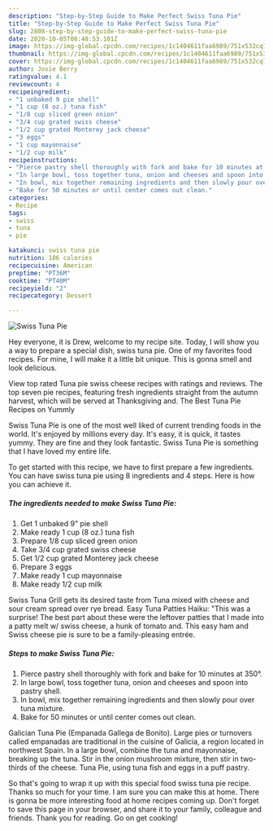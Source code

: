 ```yaml
---
description: "Step-by-Step Guide to Make Perfect Swiss Tuna Pie"
title: "Step-by-Step Guide to Make Perfect Swiss Tuna Pie"
slug: 2808-step-by-step-guide-to-make-perfect-swiss-tuna-pie
date: 2020-10-05T06:48:53.101Z
image: https://img-global.cpcdn.com/recipes/1c1404611faa6989/751x532cq70/swiss-tuna-pie-recipe-main-photo.jpg
thumbnail: https://img-global.cpcdn.com/recipes/1c1404611faa6989/751x532cq70/swiss-tuna-pie-recipe-main-photo.jpg
cover: https://img-global.cpcdn.com/recipes/1c1404611faa6989/751x532cq70/swiss-tuna-pie-recipe-main-photo.jpg
author: Josie Berry
ratingvalue: 4.1
reviewcount: 4
recipeingredient:
- "1 unbaked 9 pie shell"
- "1 cup (8 oz.) tuna fish"
- "1/8 cup sliced green onion"
- "3/4 cup grated swiss cheese"
- "1/2 cup grated Monterey jack cheese"
- "3 eggs"
- "1 cup mayonnaise"
- "1/2 cup milk"
recipeinstructions:
- "Pierce pastry shell thoroughly with fork and bake for 10 minutes at 350°."
- "In large bowl, toss together tuna, onion and cheeses and spoon into pastry shell."
- "In bowl, mix together remaining ingredients and then slowly pour over tuna mixture."
- "Bake for 50 minutes or until center comes out clean."
categories:
- Recipe
tags:
- swiss
- tuna
- pie

katakunci: swiss tuna pie 
nutrition: 186 calories
recipecuisine: American
preptime: "PT36M"
cooktime: "PT40M"
recipeyield: "2"
recipecategory: Dessert

---
```



![Swiss Tuna Pie](https://img-global.cpcdn.com/recipes/1c1404611faa6989/751x532cq70/swiss-tuna-pie-recipe-main-photo.jpg)

Hey everyone, it is Drew, welcome to my recipe site. Today, I will show you a way to prepare a special dish, swiss tuna pie. One of my favorites food recipes. For mine, I will make it a little bit unique. This is gonna smell and look delicious.

View top rated Tuna pie swiss cheese recipes with ratings and reviews. The top seven pie recipes, featuring fresh ingredients straight from the autumn harvest, which will be served at Thanksgiving and. The Best Tuna Pie Recipes on Yummly

Swiss Tuna Pie is one of the most well liked of current trending foods in the world. It's enjoyed by millions every day. It's easy, it is quick, it tastes yummy. They are fine and they look fantastic. Swiss Tuna Pie is something that I have loved my entire life.


To get started with this recipe, we have to first prepare a few ingredients. You can have swiss tuna pie using 8 ingredients and 4 steps. Here is how you can achieve it.

<!--inarticleads1-->

##### The ingredients needed to make Swiss Tuna Pie:

1. Get 1 unbaked 9&#34; pie shell
1. Make ready 1 cup (8 oz.) tuna fish
1. Prepare 1/8 cup sliced green onion
1. Take 3/4 cup grated swiss cheese
1. Get 1/2 cup grated Monterey jack cheese
1. Prepare 3 eggs
1. Make ready 1 cup mayonnaise
1. Make ready 1/2 cup milk


Swiss Tuna Grill gets its desired taste from Tuna mixed with cheese and sour cream spread over rye bread. Easy Tuna Patties Haiku: &#34;This was a surprise! The best part about these were the leftover patties that I made into a patty melt w/ swiss cheese, a hunk of tomato and. This easy ham and Swiss cheese pie is sure to be a family-pleasing entrée. 

<!--inarticleads2-->

##### Steps to make Swiss Tuna Pie:

1. Pierce pastry shell thoroughly with fork and bake for 10 minutes at 350°.
1. In large bowl, toss together tuna, onion and cheeses and spoon into pastry shell.
1. In bowl, mix together remaining ingredients and then slowly pour over tuna mixture.
1. Bake for 50 minutes or until center comes out clean.


Galician Tuna Pie (Empanada Gallega de Bonito). Large pies or turnovers called empanadas are traditional in the cuisine of Galicia, a region located in northwest Spain. In a large bowl, combine the tuna and mayonnaise, breaking up the tuna. Stir in the onion mushroom mixture, then stir in two-thirds of the cheese. Tuna Pie, using tuna fish and eggs in a puff pastry. 

So that's going to wrap it up with this special food swiss tuna pie recipe. Thanks so much for your time. I am sure you can make this at home. There is gonna be more interesting food at home recipes coming up. Don't forget to save this page in your browser, and share it to your family, colleague and friends. Thank you for reading. Go on get cooking!
